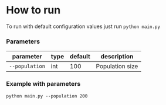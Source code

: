 # How to run

To run with default configuration values just run `python main.py`

### Parameters
| parameter      | type | default | description     |
|----------------|------|---------|-----------------|
| `--population` | int  | 100     | Population size |

### Example with parameters

`python main.py --population 200`
